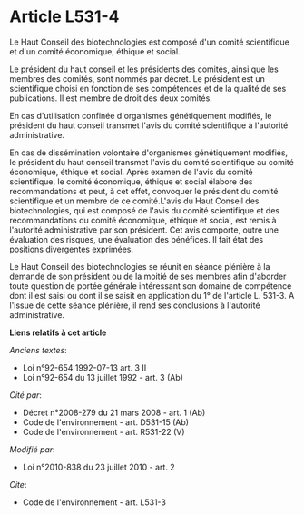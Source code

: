 # Article L531-4

Le Haut Conseil des biotechnologies est composé d'un comité scientifique et d'un comité économique, éthique et social. 

Le président du haut conseil et les présidents des comités, ainsi que les membres des comités, sont nommés par décret. Le
président est un scientifique choisi en fonction de ses compétences et de la qualité de ses publications. Il est membre de
droit des deux comités. 

En cas d'utilisation confinée d'organismes génétiquement modifiés, le président du haut conseil transmet l'avis du comité
scientifique à l'autorité administrative. 

En cas de dissémination volontaire d'organismes génétiquement modifiés, le président du haut conseil transmet l'avis du
comité scientifique au comité économique, éthique et social. Après examen de l'avis du comité scientifique, le comité
économique, éthique et social élabore des recommandations et peut, à cet effet, convoquer le président du comité scientifique
et un membre de ce comité.L'avis du Haut Conseil des biotechnologies, qui est composé de l'avis du comité scientifique et des
recommandations du comité économique, éthique et social, est remis à l'autorité administrative par son président. Cet avis
comporte, outre une évaluation des risques, une évaluation des bénéfices. Il fait état des positions divergentes exprimées. 

Le Haut Conseil des biotechnologies se réunit en séance plénière à la demande de son président ou de la moitié de ses membres
afin d'aborder toute question de portée générale intéressant son domaine de compétence dont il est saisi ou dont il se saisit
en application du 1° de l'article L. 531-3. A l'issue de cette séance plénière, il rend ses conclusions à l'autorité
administrative.

**Liens relatifs à cet article**

_Anciens textes_:

  - Loi n°92-654 1992-07-13 art. 3 II
  - Loi n°92-654 du 13 juillet 1992 - art. 3 (Ab)

_Cité par_:

  - Décret n°2008-279 du 21 mars 2008 - art. 1 (Ab)
  - Code de l'environnement - art. D531-15 (Ab)
  - Code de l'environnement - art. R531-22 (V)

_Modifié par_:

  - Loi n°2010-838 du 23 juillet 2010 - art. 2

_Cite_:

  - Code de l'environnement - art. L531-3
